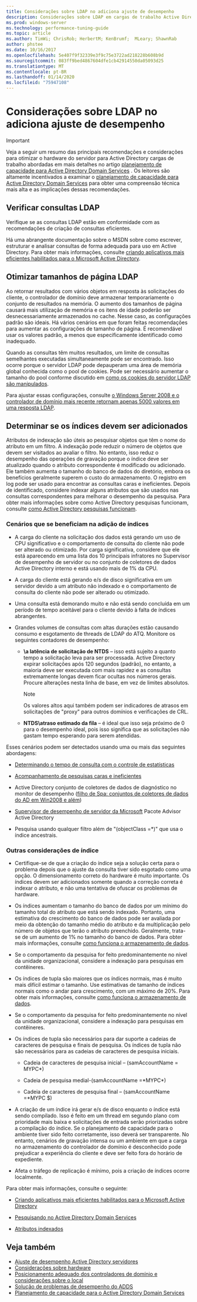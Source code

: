 ```yaml
---
title: Considerações sobre LDAP no adiciona ajuste de desempenho
description: Considerações sobre LDAP em cargas de trabalho Active Directory
ms.prod: windows-server
ms.technology: performance-tuning-guide
ms.topic: article
ms.author: TimWi; ChrisRob; HerbertM; KenBrumf;  MLeary; ShawnRab
author: phstee
ms.date: 10/16/2017
ms.openlocfilehash: 5e407f9f32339e3f9c75e3722ad218228b608b9d
ms.sourcegitcommit: 083ff9bed4867604dfe1cb42914550da05093d25
ms.translationtype: MT
ms.contentlocale: pt-BR
ms.lasthandoff: 01/14/2020
ms.locfileid: "75947108"
---
```

# <a name="ldap-considerations-in-adds-performance-tuning"></a>Considerações sobre LDAP no adiciona ajuste de desempenho

> [!IMPORTANT]
> Veja a seguir um resumo das principais recomendações e considerações para otimizar o hardware do servidor para Active Directory cargas de trabalho abordadas em mais detalhes no artigo [planejamento de capacidade para Active Directory Domain Services](https://go.microsoft.com/fwlink/?LinkId=324566) . Os leitores são altamente incentivados a examinar o [planejamento de capacidade para Active Directory Domain Services](https://go.microsoft.com/fwlink/?LinkId=324566) para obter uma compreensão técnica mais alta e as implicações dessas recomendações.

## <a name="verify-ldap-queries"></a>Verificar consultas LDAP

Verifique se as consultas LDAP estão em conformidade com as recomendações de criação de consultas eficientes.

Há uma abrangente documentação sobre o MSDN sobre como escrever, estruturar e analisar consultas de forma adequada para uso em Active Directory. Para obter mais informações, consulte [criando aplicativos mais eficientes habilitados para o Microsoft Active Directory](https://msdn.microsoft.com/library/ms808539.aspx).

## <a name="optimize-ldap-page-sizes"></a>Otimizar tamanhos de página LDAP

Ao retornar resultados com vários objetos em resposta às solicitações do cliente, o controlador de domínio deve armazenar temporariamente o conjunto de resultados na memória. O aumento dos tamanhos de página causará mais utilização de memória e os itens de idade poderão ser desnecessariamente armazenados no cache. Nesse caso, as configurações padrão são ideais. Há vários cenários em que foram feitas recomendações para aumentar as configurações de tamanho de página. É recomendável usar os valores padrão, a menos que especificamente identificado como inadequado.

Quando as consultas têm muitos resultados, um limite de consultas semelhantes executadas simultaneamente pode ser encontrado.  Isso ocorre porque o servidor LDAP pode depauperam uma área de memória global conhecida como o pool de cookies.  Pode ser necessário aumentar o tamanho do pool conforme discutido em [como os cookies do servidor LDAP são manipulados](https://technet.microsoft.com/windows-server-docs/identity/ad-ds/manage/how-ldap-server-cookies-are-handled).

Para ajustar essas configurações, consulte [o Windows Server 2008 e o controlador de domínio mais recente retornam apenas 5000 valores em uma resposta LDAP](https://support.microsoft.com/kb/2009267).

## <a name="determine-whether-to-add-indices"></a>Determinar se os índices devem ser adicionados

Atributos de indexação são úteis ao pesquisar objetos que têm o nome do atributo em um filtro. A indexação pode reduzir o número de objetos que devem ser visitados ao avaliar o filtro. No entanto, isso reduz o desempenho das operações de gravação porque o índice deve ser atualizado quando o atributo correspondente é modificado ou adicionado. Ele também aumenta o tamanho do banco de dados do diretório, embora os benefícios geralmente superem o custo do armazenamento. O registro em log pode ser usado para encontrar as consultas caras e ineficientes. Depois de identificado, considere indexar alguns atributos que são usados nas consultas correspondentes para melhorar o desempenho da pesquisa. Para obter mais informações sobre como Active Directory pesquisas funcionam, consulte [como Active Directory pesquisas funcionam](https://technet.microsoft.com/library/cc755809.aspx).

### <a name="scenarios-that-benefit-in-adding-indices"></a>Cenários que se beneficiam na adição de índices

-   A carga do cliente na solicitação dos dados está gerando um uso de CPU significativo e o comportamento de consulta do cliente não pode ser alterado ou otimizado. Por carga significativa, considere que ele está aparecendo em uma lista dos 10 principais infratores no Supervisor de desempenho de servidor ou no conjunto de coletores de dados Active Directory interno e está usando mais de 1% da CPU.

-   A carga do cliente está gerando e/s de disco significativa em um servidor devido a um atributo não indexado e o comportamento de consulta do cliente não pode ser alterado ou otimizado.

-   Uma consulta está demorando muito e não está sendo concluída em um período de tempo aceitável para o cliente devido à falta de índices abrangentes.

- Grandes volumes de consultas com altas durações estão causando consumo e esgotamento de threads de LDAP do ATQ. Monitore os seguintes contadores de desempenho:

    - **\\a latência de solicitação de NTDS** – isso está sujeito a quanto tempo a solicitação leva para ser processada. Active Directory expirar solicitações após 120 segundos (padrão), no entanto, a maioria deve ser executada com mais rapidez e as consultas extremamente longas devem ficar ocultas nos números gerais. Procure alterações nesta linha de base, em vez de limites absolutos.

        > [!NOTE]
        > Os valores altos aqui também podem ser indicadores de atrasos em solicitações de "proxy" para outros domínios e verificações de CRL.

    - **NTDS\\atraso estimado da fila** – é ideal que isso seja próximo de 0 para o desempenho ideal, pois isso significa que as solicitações não gastam tempo esperando para serem atendidas.

Esses cenários podem ser detectados usando uma ou mais das seguintes abordagens:

-   [Determinando o tempo de consulta com o controle de estatísticas](https://msdn.microsoft.com/library/ms808539.aspx)

-   [Acompanhamento de pesquisas caras e ineficientes](https://msdn.microsoft.com/library/ms808539.aspx)

-   Active Directory conjunto de coletores de dados de diagnóstico no monitor de desempenho ([filho de Spa: conjuntos de coletores de dados do AD em Win2008 e além](https://blogs.technet.com/b/askds/archive/2010/06/08/son-of-spa-ad-data-collector-sets-in-win2008-and-beyond.aspx))

-   [Supervisor de desempenho de servidor da Microsoft](../../../server-performance-advisor/microsoft-server-performance-advisor.md) Pacote Advisor Active Directory

-   Pesquisa usando qualquer filtro além de "(objectClass =\*)" que usa o índice ancestrais.

### <a name="other-index-considerations"></a>Outras considerações de índice

-   Certifique-se de que a criação do índice seja a solução certa para o problema depois que o ajuste da consulta tiver sido esgotado como uma opção. O dimensionamento correto do hardware é muito importante. Os índices devem ser adicionados somente quando a correção correta é indexar o atributo, e não uma tentativa de ofuscar os problemas de hardware.

-   Os índices aumentam o tamanho do banco de dados por um mínimo do tamanho total do atributo que está sendo indexado. Portanto, uma estimativa do crescimento do banco de dados pode ser avaliada por meio da obtenção do tamanho médio do atributo e da multiplicação pelo número de objetos que terão o atributo preenchido. Geralmente, trata-se de um aumento de 1% no tamanho do banco de dados. Para obter mais informações, consulte [como funciona o armazenamento de dados](https://technet.microsoft.com/library/cc772829.aspx).

-   Se o comportamento da pesquisa for feito predominantemente no nível da unidade organizacional, considere a indexação para pesquisas em contêineres.

-   Os índices de tupla são maiores que os índices normais, mas é muito mais difícil estimar o tamanho. Use estimativas de tamanho de índices normais como o andar para crescimento, com um máximo de 20%. Para obter mais informações, consulte [como funciona o armazenamento de dados](https://technet.microsoft.com/library/cc772829.aspx).

-   Se o comportamento da pesquisa for feito predominantemente no nível da unidade organizacional, considere a indexação para pesquisas em contêineres.

-   Os índices de tupla são necessários para dar suporte a cadeias de caracteres de pesquisa e finais de pesquisa. Os índices de tupla não são necessários para as cadeias de caracteres de pesquisa iniciais.

    -   Cadeia de caracteres de pesquisa inicial – (samAccountName = MYPC\*)

    -   Cadeia de pesquisa medial-(samAccountName =\*MYPC\*)

    -   Cadeia de caracteres de pesquisa final – (samAccountName =\*MYPC $)

-   A criação de um índice irá gerar e/s de disco enquanto o índice está sendo compilado. Isso é feito em um thread em segundo plano com prioridade mais baixa e solicitações de entrada serão priorizadas sobre a compilação do índice. Se o planejamento de capacidade para o ambiente tiver sido feito corretamente, isso deverá ser transparente. No entanto, cenários de gravação intensa ou um ambiente em que a carga no armazenamento do controlador de domínio é desconhecido pode prejudicar a experiência do cliente e deve ser feito fora do horário de expediente.

-   Afeta o tráfego de replicação é mínimo, pois a criação de índices ocorre localmente.

Para obter mais informações, consulte o seguinte:

-   [Criando aplicativos mais eficientes habilitados para o Microsoft Active Directory](https://msdn.microsoft.com/library/ms808539.aspx)

-   [Pesquisando no Active Directory Domain Services](https://msdn.microsoft.com/library/aa746427.aspx)

-   [Atributos indexados](https://msdn.microsoft.com/library/windows/desktop/ms677112.aspx)

## <a name="see-also"></a>Veja também

- [Ajuste de desempenho Active Directory servidores](index.md)
- [Considerações sobre hardware](hardware-considerations.md)
- [Posicionamento adequado dos controladores de domínio e considerações sobre o local](site-definition-considerations.md)
- [Solução de problemas de desempenho do ADDS](troubleshoot.md) 
- [Planejamento de capacidade para o Active Directory Domain Services](https://go.microsoft.com/fwlink/?LinkId=324566)